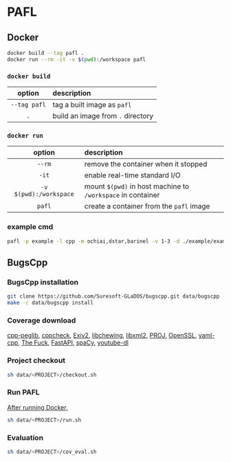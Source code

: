 # PAFL

## Docker

```sh
docker build --tag pafl .
docker run --rm -it -v $(pwd):/workspace pafl
```

### `docker build`
| option       | description                       |
| :----------: | :-------------------------------- |
| `--tag pafl` | tag a built image as `pafl`       |
| `.`          | build an image from `.` directory |

### `docker run`
| option                 | description                                                 |
| :--------------------: | :---------------------------------------------------------- |
| `--rm`                 | remove the container when it stopped                        |
| `-it`                  | enable real-time standard I/O                               |
| `-v $(pwd):/workspace` | mount `$(pwd)` in host machine to `/workspace` in container |
| `pafl`                 | create a container from the `pafl` image                    |

### example cmd
```sh
pafl -p example -l cpp -m ochiai,dstar,barinel -v 1-3 -d ./example/example -t ./example/test_example -i ./example/oracle --pafl
```






## BugsCpp

### BugsCpp installation
```sh
git clone https://github.com/Suresoft-GLaDOS/bugscpp.git data/bugscpp
make -c data/bugscpp install
```

### Coverage download
[cpp-peglib](), [cppcheck](), [Exiv2](), [libchewing](), [libxml2](), [PROJ](), [OpenSSL](), [yaml-cpp](), [The Fuck](), [FastAPI](), [spaCy](), [youtube-dl]()

### Project checkout
```sh
sh data/<PROJECT>/checkout.sh
```

### Run PAFL
[After running Docker,](#docker)
```sh
sh data/<PROJECT>/run.sh
```

### Evaluation
```sh
sh data/<PROJECT>/cov_eval.sh
```
